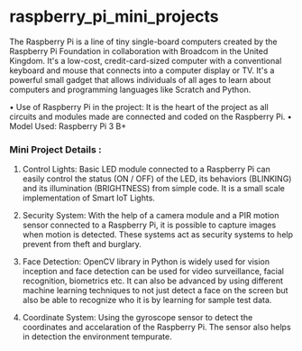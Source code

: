 # raspberry_pi_mini_projects

The Raspberry Pi is a line of tiny single-board computers created by the Raspberry Pi Foundation in collaboration with Broadcom in the United Kingdom. It's a low-cost, credit-card-sized computer with a conventional keyboard and mouse that connects into a computer display or TV. It's a powerful small gadget that allows individuals of all ages to learn about computers and programming languages like Scratch and Python.

• Use of Raspberry Pi in the project: It is the heart of the project as all circuits and modules made are connected and coded on the Raspberry Pi.
• Model Used: Raspberry Pi 3 B+

### Mini Project Details : 
1. Control Lights: 
Basic LED module connected to a Raspberry Pi can easily control the status (ON / OFF) of the LED, its behaviors (BLINKING) and its illumination (BRIGHTNESS) from simple code. It is a small scale implementation of Smart IoT Lights. 

2. Security System:
With the help of a camera module and a PIR motion sensor connected to a Raspberry Pi, it is possible to capture images when motion is detected. These systems act as security systems to help prevent from theft and burglary.

3. Face Detection:
OpenCV library in Python is widely used for vision inception and face detection can be used for video surveillance, facial recognition, biometrics etc. It can also be advanced by using different machine learning techniques to not just detect a face on the screen but also be able to recognize who it is by learning for sample test data.

4. Coordinate System:
Using the gyroscope sensor to detect the coordinates and accelaration of the Raspberry Pi. The sensor also helps in detection the environment tempurate.
